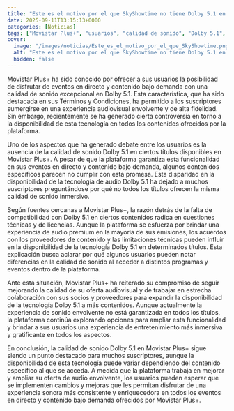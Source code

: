```yaml
---
title: "Este es el motivo por el que SkyShowtime no tiene Dolby 5.1 en Movistar Plus+"
date: 2025-09-11T13:15:13+0000
categories: [Noticias]
tags: ["Movistar Plus+", "usuarios", "calidad de sonido", "Dolby 5.1", "contenido", "tecnología", "plataforma."]
cover:
  image: "/images/noticias/Este_es_el_motivo_por_el_que_SkyShowtime.png"
  alt: "Este es el motivo por el que SkyShowtime no tiene Dolby 5.1 en Movistar Plus+"
  hidden: false
---
```


Movistar Plus+ ha sido conocido por ofrecer a sus usuarios la posibilidad de disfrutar de eventos en directo y contenido bajo demanda con una calidad de sonido excepcional en Dolby 5.1. Esta característica, que ha sido destacada en sus Términos y Condiciones, ha permitido a los suscriptores sumergirse en una experiencia audiovisual envolvente y de alta fidelidad. Sin embargo, recientemente se ha generado cierta controversia en torno a la disponibilidad de esta tecnología en todos los contenidos ofrecidos por la plataforma.

Uno de los aspectos que ha generado debate entre los usuarios es la ausencia de la calidad de sonido Dolby 5.1 en ciertos títulos disponibles en Movistar Plus+. A pesar de que la plataforma garantiza esta funcionalidad en sus eventos en directo y contenido bajo demanda, algunos contenidos específicos parecen no cumplir con esta promesa. Esta disparidad en la disponibilidad de la tecnología de audio Dolby 5.1 ha dejado a muchos suscriptores preguntándose por qué no todos los títulos ofrecen la misma calidad de sonido inmersivo.

Según fuentes cercanas a Movistar Plus+, la razón detrás de la falta de compatibilidad con Dolby 5.1 en ciertos contenidos radica en cuestiones técnicas y de licencias. Aunque la plataforma se esfuerza por brindar una experiencia de audio premium en la mayoría de sus emisiones, los acuerdos con los proveedores de contenido y las limitaciones técnicas pueden influir en la disponibilidad de la tecnología Dolby 5.1 en determinados títulos. Esta explicación busca aclarar por qué algunos usuarios pueden notar diferencias en la calidad de sonido al acceder a distintos programas y eventos dentro de la plataforma.

Ante esta situación, Movistar Plus+ ha reiterado su compromiso de seguir mejorando la calidad de su oferta audiovisual y de trabajar en estrecha colaboración con sus socios y proveedores para expandir la disponibilidad de la tecnología Dolby 5.1 a más contenidos. Aunque actualmente la experiencia de sonido envolvente no está garantizada en todos los títulos, la plataforma continúa explorando opciones para ampliar esta funcionalidad y brindar a sus usuarios una experiencia de entretenimiento más inmersiva y gratificante en todos los aspectos.

En conclusión, la calidad de sonido Dolby 5.1 en Movistar Plus+ sigue siendo un punto destacado para muchos suscriptores, aunque la disponibilidad de esta tecnología puede variar dependiendo del contenido específico al que se acceda. A medida que la plataforma trabaja en mejorar y ampliar su oferta de audio envolvente, los usuarios pueden esperar que se implementen cambios y mejoras que les permitan disfrutar de una experiencia sonora más consistente y enriquecedora en todos los eventos en directo y contenido bajo demanda ofrecidos por Movistar Plus+.
